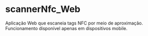 # scannerNfc_Web
Aplicação Web que escaneia tags NFC por meio de aproximação.
Funcionamento disponível apenas em dispositivos mobile.
